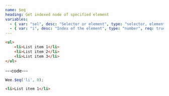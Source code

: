```yaml
---
name: $eq
heading: Get indexed node of specified element
variables:
  - { var: "sel", desc: "Selector or element", type: "selector, element", req: true }
  - { var: "i", desc: "Index of the element", type: "number", req: true }
---
```


```html
<ul>
	<li>List item 1</li>
	<li>List item 2</li>
	<li>List item 3</li>
</ul>
```

---code---

```javascript
Wee.$eq('li', 0);
```

```html
<li>List item 1</li>
```